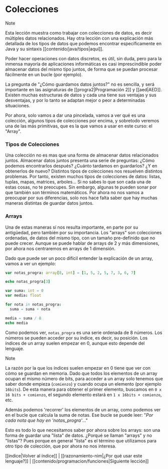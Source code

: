 # Colecciones
> [!NOTE]
> Esta lección muestra como trabajar con colecciones de datos, es decir múltiples datos relacionados. Hay otra lección con una explicación más detallada de los tipos de datos que podemos encontrar específicamente en Java y su sintaxis [[contenido/java/tipos|aquí]].

Poder hacer operaciones con datos discretos, es útil, sin duda, pero para la inmensa mayoría de aplicaciones informáticas es casi imprescindible poder almacenar datos del mismo tipo juntos, de forma que se puedan procesar fácilmente en un bucle (por ejemplo).

La pregunta de "¿Cómo guardamos datos juntos?" no es sencilla, y será importante en las asignaturas de [[progra2|Programación 2]] y [[aed|AED]]. Existen muchas estructuras de datos y cada una tiene sus ventajas y sus desventajas, y por lo tanto se adaptan mejor o peor a determinadas situaciones.

Por ahora, solo vamos a dar una pincelada, vamos a ver qué es una colección, algunos tipos de colecciones por encima, y sobretodo veremos una de las más primitivas, que es la que vamos a usar en este curso: el "Array".

### Tipos de Colecciones
Una colección no es mas que una forma de almacenar datos relacionados juntos. Almacenar datos juntos presenta una serie de preguntas: ¿Cómo podemos encontrarlos después? ¿Cuánto tardamos en guardarlos? ¿Y en obtenerlos de nuevo? Distintos tipos de colecciones nos resuelven distintos problemas. Por tanto, existen muchos tipos de colecciones de datos: listas, tuplas, mapas, matrices, arboles... Si no sabes lo que son cada una de estas cosas, no te preocupes. Sin embargo, algunas te pueden sonar por que también son términos matemáticos. Por ahora no nos vamos a preocupar por sus diferencias, solo nos hace falta saber que hay muchas maneras distintas de guardar datos juntos.

### Arrays
Una de estas maneras sí nos resulta importante, en parte por su antigüedad, pero también por su importancia. Los "arrays" son colecciones ordenadas, de datos del mismo tipo, con un tamaño pre-definido que no puede crecer. Aunque se puede hablar de arrays de 2 y más dimensiones, por ahora nos centraremos en arrays de 1 dimensión.

Dado que puede ser un poco difícil entender la explicación de un array, vamos a ver un ejemplo:

```nim
var notas_progra: array[8, int] = [1, 5, 2, 5, 7, 3, 6, 7]

echo notas_progra[3]

var suma: int = 0
var media: float

for nota in notas_progra:
  suma = suma + nota

media = suma / 8
echo media
```
Como podemos ver, `notas_progra` es una serie ordenada de 8 números. Los números se pueden acceder por su índice, es decir, su posición. Los índices de un array suelen empezar en 0, aunque esto depende del lenguaje.

> [!NOTE]
> La razón por la que los índices suelen empezar en 0 tiene que ver con cómo se guardan en memoria. Dado que todos los elementos de un array ocupan el mismo número de bits, para acceder a un array solo tenemos que saber donde empieza (`comienzo`) y cuando ocupa un elemento (por ejemplo `16bits`). De esta manera para obtener el primer elemento, buscamos en `0 x 16 bits + comienzo`, el segundo elemento estará en `1 x 16bits + comienzo`, etc.

Además podemos 'recorrer' los elementos de un array, como podemos ver en el bucle que calcula la suma de notas. Ese bucle se puede leer: "_Por cada nota que hay en 'notas_progra'_..."

Esto es todo lo que necesitamos saber por ahora sobre los arrays: son una forma de guardar una "lista" de datos. ¿Porqué se llaman "arrays" y no "listas"? Pues porque en general "lista" es el término que utilizamos para otro tipo de colección, que por ahora no nos interesa.

[[indice|Volver al índice]] | [[razonamiento-nim|¿Por qué usar este lenguaje?]] | [[contenido/programacion/funciones|Siguiente lección]]